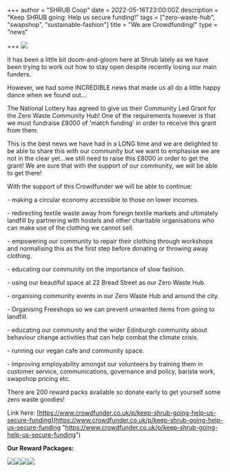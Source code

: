 +++
author = "SHRUB Coop"
date = 2022-05-16T23:00:00Z
description = "Keep SHRUB going: Help us secure funding!"
tags = ["zero-waste-hub", "swapshop", "sustainable-fashion"]
title = "We are Crowdfunding!"
type = "news"

+++
![](https://res.cloudinary.com/shrub-co-op/image/upload/v1652867212/shrubcoop.org/media/IMG_1404_fokqhv.jpg)

It has been a little bit doom-and-gloom here at Shrub lately as we have been trying to work out how to stay open despite recently losing our main funders.

However, we had some INCREDIBLE news that made us all do a little happy dance when we found out...

The National Lottery has agreed to give us their Community Led Grant for the Zero Waste Community Hub! One of the requirements however is that we must fundraise £8000 of 'match funding' in order to receive this grant from them.

This is the best news we have had in a LONG time and we are delighted to be able to share this with our community but we want to emphasise we are not in the clear yet...we still need to raise this £8000 in order to get the grant! We are sure that with the support of our community, we will be able to get there!

With the support of this Crowdfunder we will be able to continue:

\- making a circular economy accessible to those on lower incomes.

\- redirecting textile waste away from foreign textile markets and ultimately landfill by partnering with hostels and other charitable organisations who can make use of the clothing we cannot sell.

\- empowering our community to repair their clothing through workshops and normalising this as the first step before donating or throwing away clothing.

\- educating our community on the importance of slow fashion.

\- using our beautiful space at 22 Bread Street as our Zero Waste Hub.

\- organising community events in our Zero Waste Hub and around the city.

\- Organising Freeshops so we can prevent unwanted items from going to landfill.

\- educating our community and the wider Edinburgh community about behaviour change activities that can help combat the climate crisis.

\- running our vegan cafe and community space.

\- improving employability amongst our volunteers by training them in customer service, communications, governance and policy, barista work, swapshop pricing etc.

There are 200 reward packs available so donate early to get yourself some zero waste goodies!

Link here: [https://www.crowdfunder.co.uk/p/keep-shrub-going-help-us-secure-funding](https://www.crowdfunder.co.uk/p/keep-shrub-going-help-us-secure-funding "https://www.crowdfunder.co.uk/p/keep-shrub-going-help-us-secure-funding")

**Our Reward Packages:** 

![](https://res.cloudinary.com/shrub-co-op/image/upload/v1652867393/shrubcoop.org/media/1_bnhf7a.png)![](https://res.cloudinary.com/shrub-co-op/image/upload/v1652867409/shrubcoop.org/media/2_zj4akw.png)![](https://res.cloudinary.com/shrub-co-op/image/upload/v1652867443/shrubcoop.org/media/3_e5pcww.png)![](https://res.cloudinary.com/shrub-co-op/image/upload/v1652867458/shrubcoop.org/media/4_g11dhv.png)